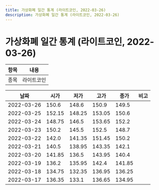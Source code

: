 ```yaml
---
title: 가상화폐 일간 통계 (라이트코인, 2022-03-26)
description: 가상화폐 일간 통계 (라이트코인, 2022-03-26)
---
```


가상화폐 일간 통계 (라이트코인, 2022-03-26)
===

|항목|내용|
|--|--|
|종목|라이트코인||마켓|KRW-LTC||종류|일 단위 캔들||기간|2022-03-17T09:00:00 - 2022-03-26T09:00:00|

|날짜|시가|저가|고가|종가|비고|
|--|--|--|--|--|--|
|2022-03-26|150.6|148.6|150.9|149.5|    |
|2022-03-25|152.15|148.25|153.05|150.6|    |
|2022-03-24|148.75|146.5|153.65|152.2|    |
|2022-03-23|150.2|145.5|152.5|148.7|    |
|2022-03-22|142.0|141.35|151.45|150.2|    |
|2022-03-21|140.5|138.95|143.35|142.1|    |
|2022-03-20|141.85|136.5|143.95|140.4|    |
|2022-03-19|136.2|135.95|142.4|141.85|    |
|2022-03-18|134.75|132.35|136.95|136.25|    |
|2022-03-17|136.35|133.1|136.65|134.95|    |
